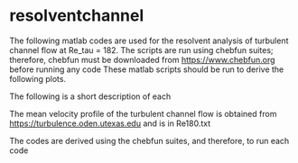 # resolventchannel
The following matlab codes are used for the resolvent analysis of turbulent channel flow at Re_tau = 182. The scripts are run using chebfun suites; therefore, chebfun must be downloaded from https://www.chebfun.org before running any code These matlab scripts should be run to derive the following plots. 


The following is a short description of each 

The mean velocity profile of the turbulent channel flow is obtained from https://turbulence.oden.utexas.edu and is in Re180.txt

The codes are derived using the chebfun suites, and therefore, to run each code 
